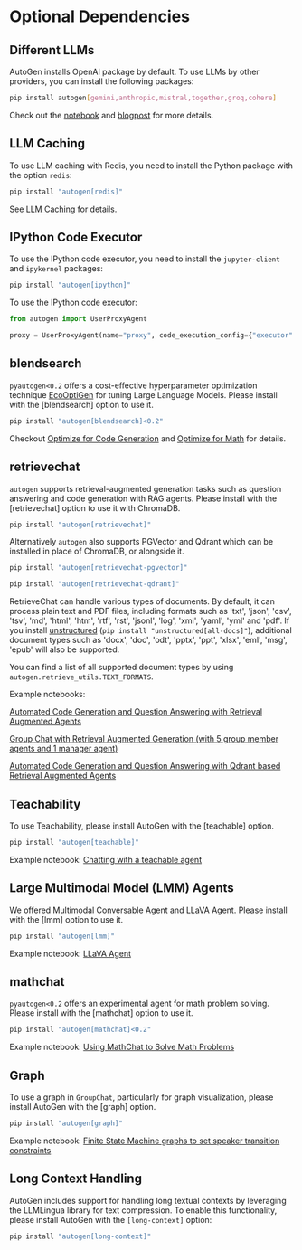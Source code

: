 # Optional Dependencies

## Different LLMs

AutoGen installs OpenAI package by default. To use LLMs by other providers, you can install the following packages:

```bash
pip install autogen[gemini,anthropic,mistral,together,groq,cohere]
```

Check out the [notebook](/docs/notebooks/autogen_uniformed_api_calling) and
[blogpost](/blog/2024/06/24/AltModels-Classes) for more details.

## LLM Caching

To use LLM caching with Redis, you need to install the Python package with
the option `redis`:

```bash
pip install "autogen[redis]"
```

See [LLM Caching](/docs/topics/llm-caching) for details.

## IPython Code Executor

To use the IPython code executor, you need to install the `jupyter-client`
and `ipykernel` packages:

```bash
pip install "autogen[ipython]"
```

To use the IPython code executor:

```python
from autogen import UserProxyAgent

proxy = UserProxyAgent(name="proxy", code_execution_config={"executor": "ipython-embedded"})
```

## blendsearch

`pyautogen<0.2` offers a cost-effective hyperparameter optimization technique [EcoOptiGen](https://arxiv.org/abs/2303.04673) for tuning Large Language Models. Please install with the [blendsearch] option to use it.

```bash
pip install "autogen[blendsearch]<0.2"
```

Checkout [Optimize for Code Generation](https://github.com/ag2ai/ag2/blob/main/notebook/oai_completion.ipynb) and [Optimize for Math](https://github.com/ag2ai/ag2/blob/main/notebook/oai_chatgpt_gpt4.ipynb) for details.

## retrievechat

`autogen` supports retrieval-augmented generation tasks such as question answering and code generation with RAG agents. Please install with the [retrievechat] option to use it with ChromaDB.

```bash
pip install "autogen[retrievechat]"
```

Alternatively `autogen` also supports PGVector and Qdrant which can be installed in place of ChromaDB, or alongside it.

```bash
pip install "autogen[retrievechat-pgvector]"
```

```bash
pip install "autogen[retrievechat-qdrant]"
```

RetrieveChat can handle various types of documents. By default, it can process
plain text and PDF files, including formats such as 'txt', 'json', 'csv', 'tsv',
'md', 'html', 'htm', 'rtf', 'rst', 'jsonl', 'log', 'xml', 'yaml', 'yml' and 'pdf'.
If you install [unstructured](https://unstructured-io.github.io/unstructured/installation/full_installation.html)
(`pip install "unstructured[all-docs]"`), additional document types such as 'docx',
'doc', 'odt', 'pptx', 'ppt', 'xlsx', 'eml', 'msg', 'epub' will also be supported.

You can find a list of all supported document types by using `autogen.retrieve_utils.TEXT_FORMATS`.

Example notebooks:

[Automated Code Generation and Question Answering with Retrieval Augmented Agents](https://github.com/ag2ai/ag2/blob/main/notebook/agentchat_RetrieveChat.ipynb)

[Group Chat with Retrieval Augmented Generation (with 5 group member agents and 1 manager agent)](https://github.com/ag2ai/ag2/blob/main/notebook/agentchat_groupchat_RAG.ipynb)

[Automated Code Generation and Question Answering with Qdrant based Retrieval Augmented Agents](https://github.com/ag2ai/ag2/blob/main/notebook/agentchat_RetrieveChat_qdrant.ipynb)

## Teachability

To use Teachability, please install AutoGen with the [teachable] option.

```bash
pip install "autogen[teachable]"
```

Example notebook: [Chatting with a teachable agent](/docs/notebooks/agentchat_teachability)

## Large Multimodal Model (LMM) Agents

We offered Multimodal Conversable Agent and LLaVA Agent. Please install with the [lmm] option to use it.

```bash
pip install "autogen[lmm]"
```

Example notebook: [LLaVA Agent](/docs/notebooks/agentchat_lmm_llava)

## mathchat

`pyautogen<0.2` offers an experimental agent for math problem solving. Please install with the [mathchat] option to use it.

```bash
pip install "autogen[mathchat]<0.2"
```

Example notebook: [Using MathChat to Solve Math Problems](https://github.com/ag2ai/ag2/blob/main/notebook/agentchat_MathChat.ipynb)

## Graph

To use a graph in `GroupChat`, particularly for graph visualization, please install AutoGen with the [graph] option.

```bash
pip install "autogen[graph]"
```

Example notebook: [Finite State Machine graphs to set speaker transition constraints](/docs/notebooks/agentchat_groupchat_finite_state_machine)

## Long Context Handling

AutoGen includes support for handling long textual contexts by leveraging the LLMLingua library for text compression. To enable this functionality, please install AutoGen with the `[long-context]` option:

```bash
pip install "autogen[long-context]"
```
